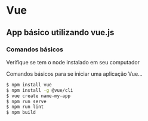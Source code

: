 # Vue
## App básico utilizando vue.js

### Comandos básicos
Verifique se tem o node instalado em seu computador

Comandos básicos para se iniciar uma aplicação Vue...

```sh
$ npm install vue
$ npm install -g @vue/cli
$ vue create name-my-app
$ npm run serve
$ npm run lint
$ npm build
```
